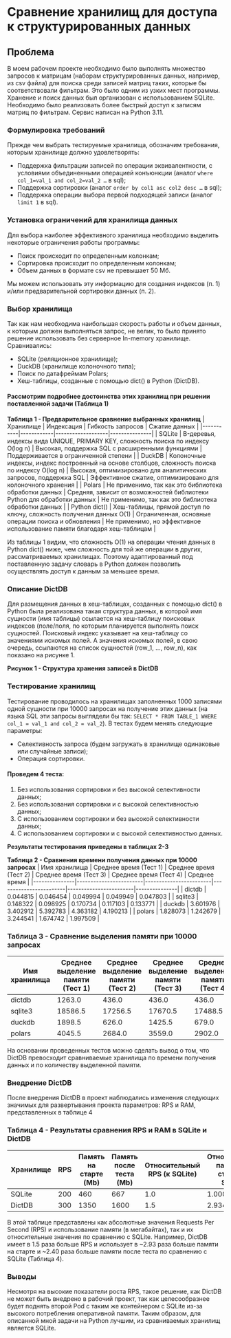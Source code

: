 # Сравнение хранилищ для доступа к структурированных данных

## Проблема
В моем рабочем проекте необходимо было выполнять множество запросов к матрицам (наборам структурированных данных, например, из csv файла) для поиска среди записей матриц таких, которые бы соответствовали фильтрам. Это было одним из узких мест программы. Хранение и поиск данных был организован с использованием SQLite. 
Необходимо было реализовать более быстрый доступ к записям матриц по фильтрам.
Сервис написан на Python 3.11.

### Формулировка требований
Прежде чем выбрать тестируемые хранилища, обозначим требования, которым хранилище должно удовлетворять:
- Поддержка фильтрации записей по операции эквивалентности, с условиями объединенными операцией конъюнкции (аналог `where col_1=val_1 and col_2=val_2 …` в sql);
- Поддержка сортировки (аналог `order by col1 asc col2 desc …` в sql);
- Поддержка операции выбора первой подходящей записи (аналог `limit 1` в sql).

### Установка ограничений для хранилища данных
Для выбора наиболее эффективного хранилища необходимо выделить некоторые ограничения работы программы:
- Поиск происходит по определенным колонкам;
- Сортировка происходит по определенным колонкам;
- Объем данных в формате csv не превышает 50 Мб.

Мы можем использовать эту информацию для создания индексов (п. 1) и/или предварительной сортировки данных (п. 2).

### Выбор хранилища
Так как нам необходима наибольшая скорость работы и объем данных, к которым должен выполняться запрос, не велик, то было принято решение использовать без серверное In-memory хранилище.  
Сравнивались:
- SQLite (реляционное хранилище);
- DuckDB (хранилище колоночного типа);
- Поиск по датафреймам Polars;
- Хеш-таблицы, созданные с помощью dict() в Python (DictDB).

#### Рассмотрим подробнее достоинства этих хранилищ при решении поставленной задачи (Таблица 1)

**Таблица 1 - Предварительное сравнение выбранных хранилищ**
| Хранилище | Индексация | Гибкость запросов | Сжатие данных |
|-----------|------------|-------------------|---------------|
| SQLite    | B-деревья, индексы вида UNIQUE, PRIMARY KEY, сложность поиска по индексу O(log n) | Высокая, поддержка SQL с расширенными функциями | Поддерживается в ограниченной степени |
| DuckDB    | Колоночные индексы, индекс построенный на основе столбцов, сложность поиска по индексу O(log n) | Высокая, оптимизировано для аналитических запросов, поддержка SQL | Эффективное сжатие, оптимизировано для колоночного хранения |
| Polars    | Не применимо, так как это библиотека обработки данных | Средняя, зависит от возможностей библиотеки Python для обработки данных | Не применимо, так как это библиотека обработки данных |
| Python dict() | Хеш-таблицы, прямой доступ по ключу, сложность получения данных O(1) | Ограниченная, основные операции поиска и обновления | Не применимо, но эффективное использование памяти благодаря хеш-таблицам |

Из таблицы 1 видим, что сложность O(1) на операции чтения данных в Python dict() ниже, чем сложность для той же операции в других, рассматриваемых хранилищах. Поэтому адаптированный под поставленную задачу словарь в Python должен позволить осуществлять доступ к данным за меньшее время.

### Описание DictDB
Для размещения данных в хеш-таблицах, созданных с помощью dict() в Python была реализована такая структура данных, в которой имя сущности (имя таблицы) ссылается на хеш-таблицу поисковых индексов (поле/поля, по которым планируется выполнять поиск сущностей. Поисковый индекс указывает на хеш-таблицу со значениями искомых полей. А значения искомых полей, в свою очередь, ссылаются на список сущностей (row_1, …, row_n), как показано на рисунке 1.

**Рисунок 1 - Структура хранения записей в DictDB**

### Тестирование хранилищ
Тестирование проводилось на хранилищах заполненных 1000 записями одной сущности при 10000 запросах на получение этих данных (на языка SQL эти запросы выглядели бы так: `SELECT * FROM TABLE_1 WHERE col_1 = val_1 and col_2 = val_2`). В тестах будем менять следующие параметры:
- Селективность запроса (будем загружать в хранилище одинаковые или случайные записи);
- Операция сортировки.

#### Проведем 4 теста:
1. Без использования сортировки и без высокой селективности данных;
2. Без использования сортировки и с высокой селективностью данных;
3. С использованием сортировки и без высокой селективности данных;
4. С использованием сортировки и с высокой селективностью данных.

**Результаты тестирования приведены в таблицах 2-3**

**Таблица 2 - Сравнения времени получения данных при 10000 запросах**
| Имя хранилища | Среднее время (Тест 1) | Среднее время (Тест 2) | Среднее время (Тест 3) | Среднее время (Тест 4) | Среднее время |
|---------------|------------------------|------------------------|------------------------|------------------------|---------------|
| dictdb        | 0.044815               | 0.046454               | 0.049994               | 0.049949               | 0.047803      |
| sqlite3       | 0.148322               | 0.098925               | 0.170734               | 0.117103               | 0.133771      |
| duckdb        | 3.601976               | 3.402912               | 5.392783               | 4.363182               | 4.190213      |
| polars        | 1.828073               | 1.242679               | 3.244541               | 1.674742               | 1.997509      |

### Таблица 3 - Сравнение выделения памяти при 10000 запросах
| Имя хранилища | Среднее выделение памяти (Тест 1) | Среднее выделение памяти (Тест 2) | Среднее выделение памяти (Тест 3) | Среднее выделение памяти (Тест 4) | Среднее выделение памяти |
|---------------|-----------------------------------|-----------------------------------|-----------------------------------|-----------------------------------|--------------------------|
| dictdb        | 1263.0                            | 436.0                             | 436.0                             | 436.0                             | 642.750                  |
| sqlite3       | 18586.5                           | 17256.5                           | 17670.5                           | 17488.5                           | 17750.500                |
| duckdb        | 1898.5                            | 626.0                             | 1425.5                            | 679.0                             | 1157.250                 |
| polars        | 4045.5                            | 2684.0                            | 3559.0                            | 2902.0                            | 3297.625                 |

На основании проведенных тестов можно сделать вывод о том, что DictDB превосходит сравниваемые хранилища по времени получения данных и по количеству выделенной памяти.

### Внедрение DictDB
После внедрения DictDB в проект наблюдались изменения следующих значимых для развертывания проекта параметров: RPS и RAM, представленных в таблице 4

### Таблица 4 - Результаты сравнения RPS и RAM в SQLite и DictDB
| Хранилище | RPS  | Память на старте (Mb) | Память после теста (Mb) | Относительный RPS (к SQLite) | Относительная память на старте (к SQLite) | Относительная память после теста (к SQLite) |
|-----------|------|-----------------------|-------------------------|-----------------------------|-------------------------------------------|---------------------------------------------|
| SQLite    | 200  | 460                   | 667                     | 1.0                         | 1.000000                                  | 1.000000                                    |
| DictDB    | 300  | 1350                  | 1600                    | 1.5                         | 2.934783                                  | 2.398801                                    |

В этой таблице представлены как абсолютные значения Requests Per Second (RPS) и использование памяти (в мегабайтах), так и их относительные значения по сравнению с SQLite. Например, DictDB имеет в 1.5 раза больше RPS и использует в ~2.93 раза больше памяти на старте и ~2.40 раза больше памяти после теста по сравнению с SQLite (Таблица 4).

### Выводы
Несмотря на высокие показатели роста RPS, такое решение, как DictDB не может быть внедрено в рабочий проект, так как целесообразнее будет поднять второй Pod с таким же контейнером с SQLite из-за высокого потребления оперативной памяти. Таким образом, для описанной мной задачи на Python лучшим, из сравниваемых хранилищ является SQLite.
